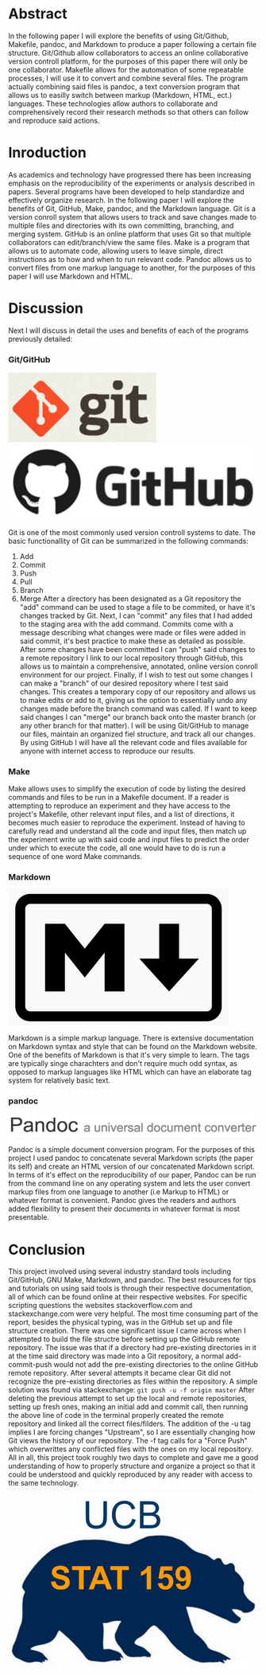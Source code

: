 # Abstract

In the following paper I will explore the benefits of using Git/Github, Makefile, pandoc, and Markdown to produce a paper following a certain file structure. Git/Github allow collaborators to access an online collaborative version controll platform, for the purposes of this paper there will only be one collaborator. Makefile allows for the automation of some repeatable processes, I will use it to convert and combine several files. The program actually combining said files is pandoc, a text conversion program that allows us to easilly switch between markup (Markdown, HTML, ect.) languages. These technologies allow authors to collaborate and comprehensively record their research methods so that others can follow and reproduce said actions.


# Inroduction

As academics and technology have progressed there has been increasing emphasis on the reproducibility of the experiments or analysis described in papers. Several programs have been developed to help standardize and effectively organize research. In the following paper I will explore the benefits of Git, GitHub, Make, pandoc, and the Markdown language. Git is a version conroll system that allows users to track and save changes made to multiple files and directories with its own committing, branching, and merging system. GitHub is an online platform that uses Git so that multiple collaborators can edit/branch/view the same files. Make is a program that allows us to automate code, allowing users to leave simple, direct instructions as to how and when to run relevant code. Pandoc allows us to convert files from one markup language to another, for the purposes of this paper I will use Markdown and HTML.


# Discussion

Next I will discuss in detail the uses and benefits of each of the programs previously detailed:

### Git/GitHub

![GitLogo](https://raw.githubusercontent.com/dakotalim/stat159-fall2016-project1/master/images/git-logo.png)
![GitHubLogo](https://raw.githubusercontent.com/dakotalim/stat159-fall2016-project1/master/images/github-logo.png)

Git is one of the most commonly used version controll systems to date. The basic functionallity of Git can be summarized in the following commands:
1. Add
2. Commit
3. Push
4. Pull
5. Branch
6. Merge
After a directory has been designated as a Git repository the "add" command can be used to stage a file to be commited, or have it's changes tracked by Git. Next, I can "commit" any files that I had added to the staging area with the add command. Commits come with a message describing what changes were made or files were added in said commit, it's best practice to make these as detailed as possible. After some changes have been committed I can "push" said changes to a remote repository I link to our local repository through GitHub, this allows us to maintain a comprehensive, annotated, online version conroll environment for our project. Finally, if I wish to test out some changes I can make a "branch" of our desired repository where I test said changes. This creates a temporary copy of our repository and allows us to make edits or add to it, giving us the option to essentially undo any changes made before the branch command was called. If I want to keep said changes I can "merge" our branch back onto the master branch (or any other branch for that matter).
I will be using Git/GitHub to manage our files, maintain an organized fiel structure, and track all our changes. By using GitHub I will have all the relevant code and files available for anyone with internet access to reproduce our results.

### Make

Make allows uses to simplify the execution of code by listing the desired commands and files to be run in a Makefile document. If a reader is attempting to reproduce an experiment and they have access to the project's Makefile, other relevant input files, and a list of directions, it becomes much easier to reproduce the experiment. Instead of having to carefully read and understand all the code and input files, then match up the experiment write up with said code and input files to predict the order under which to execute the code, all one would have to do is run a sequence of one word Make commands.

### Markdown

![MarkdownLogo](https://raw.githubusercontent.com/dakotalim/stat159-fall2016-project1/master/images/markdown-logo.png)

Markdown is a simple markup language. There is extensive documentation on Markdown syntax and style that can be found on the Markdown website. One of the benefits of Markdown is that it's very simple to learn. The tags are typically singe charachters and don't require much odd syntax, as opposed to markup languages like HTML which can have an elaborate tag system for relatively basic text.

### pandoc

![pandocLogo](https://raw.githubusercontent.com/dakotalim/stat159-fall2016-project1/master/images/pandoc-logo.png)

Pandoc is a simple document conversion program. For the purposes of this project I used pandoc to concatenate several Markdown scripts (the paper its self) and create an HTML version of our concatenated Markdown script. In terms of it's effect on the reproducibility of our paper, Pandoc can be run from the command line on any operating system and lets the user convert markup files from one language to another (i.e Markup to HTML) or whatever format is convenient. Pandoc gives the readers and authors added flexibility to present their documents in whatever format is most presentable.








# Conclusion

This project involved using several industry standard tools including Git/GitHub, GNU Make, Markdown, and pandoc. The best resources for tips and tutorials on using said tools is through their respective documentation, all of which can be found online at their respective websites. For specific scripting questions the websites stackoverflow.com and stackexchange.com were very helpful. The most time consuming part of the report, besides the physical typing, was in the GitHub set up and file structure creation.
There was one significant issue I came across when I attempted to build the file structre before setting up the GitHub remote repository. The issue was that if a directory had pre-existing directories in it at the time said directory was made into a Git repository, a normal add-commit-push would not add the pre-existing directories to the online GitHub remote repository. After several attempts it became clear Git did not recognize the pre-existing directories as files within the repository. A simple solution was found via stackexchange:
`git push -u -f origin master`
After deleting the previous attempt to set up the local and remote repositories, setting up fresh ones, making an initial add and commit call, then running the above line of code in the terminal properly created the remote repository and linked all the correct files/filders. The addition of the -u tag implies I are forcing changes "Upstream", so I are essentially changing how Git views the history of our repository. The -f tag calls for a "Force Push" which overwrittes any conflicted files with the ones on my local repository.
All in all, this project took roughly two days to complete and gave me a good understanding of how to properly structure and organize a project so that it could be understood and quickly reproduced by any reader with access to the same technology.

![stat159Logo](https://raw.githubusercontent.com/dakotalim/stat159-fall2016-project1/master/images/stat159-logo.png)

